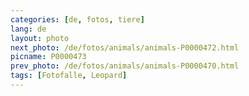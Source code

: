 ```yaml
---
categories: [de, fotos, tiere]
lang: de
layout: photo
next_photo: /de/fotos/animals/animals-P0000472.html
picname: P0000473
prev_photo: /de/fotos/animals/animals-P0000470.html
tags: [Fotofalle, Leopard]
---
```

